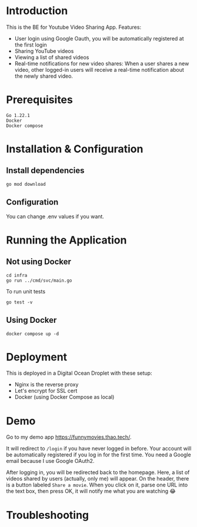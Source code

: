 # Introduction
This is the BE for Youtube Video Sharing App. Features:
- User login using Google Oauth, you will be automatically registered at the first login
- Sharing YouTube videos
- Viewing a list of shared videos
- Real-time notifications for new video shares: When a user shares a new video, other logged-in users will receive a real-time notification about the newly shared video.

# Prerequisites
    Go 1.22.1
    Docker
    Docker compose
# Installation & Configuration
## Install dependencies
```
go mod download
```
## Configuration
You can change .env values if you want.
# Running the Application
## Not using Docker
```
cd infra
go run ../cmd/svc/main.go
```

To run unit tests
```
go test -v
```
## Using Docker
```
docker compose up -d
```
# Deployment
This is deployed in a Digital Ocean Droplet with these setup:
- Nginx is the reverse proxy
- Let's encrypt for SSL cert
- Docker (using Docker Compose as local)
# Demo
Go to my demo app https://funnymovies.thao.tech/.

It will redirect to `/login` if you have never logged in before. Your account will be automatically registered if you log in for the first time. You need a Google email because I use Google OAuth2.

After logging in, you will be redirected back to the homepage. Here, a list of videos shared by users (actually, only me) will appear. On the header, there is a button labeled `Share a movie`. When you click on it, parse one URL into the text box, then press OK, it will notify me what you are watching :joy:
# Troubleshooting
